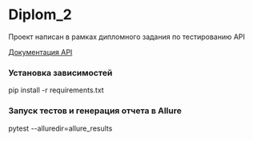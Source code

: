 # Diplom_2
Проект написан в рамках дипломного задания по тестированию API

[Документация API](https://code.s3.yandex.net/qa-automation-engineer/python-full/diploma/api-documentation.pdf?etag=3403196b527ca03259bfd0cb41163a89)

### Установка зависимостей

pip install -r requirements.txt

### Запуск тестов и генерация отчета в Allure

pytest --alluredir=allure_results
